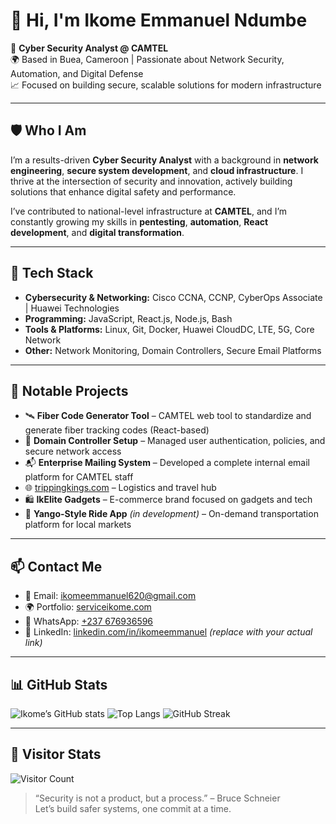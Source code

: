 # 👋 Hi, I'm Ikome Emmanuel Ndumbe

🔐 **Cyber Security Analyst @ CAMTEL**  
🌍 Based in Buea, Cameroon | Passionate about Network Security, Automation, and Digital Defense  
📈 Focused on building secure, scalable solutions for modern infrastructure

---

## 🛡️ Who I Am
I’m a results-driven **Cyber Security Analyst** with a background in **network engineering**, **secure system development**, and **cloud infrastructure**. I thrive at the intersection of security and innovation, actively building solutions that enhance digital safety and performance.

I’ve contributed to national-level infrastructure at **CAMTEL**, and I’m constantly growing my skills in **pentesting**, **automation**, **React development**, and **digital transformation**.

---

## 🔧 Tech Stack
- **Cybersecurity & Networking:** Cisco CCNA, CCNP, CyberOps Associate | Huawei Technologies
- **Programming:** JavaScript, React.js, Node.js, Bash
- **Tools & Platforms:** Linux, Git, Docker, Huawei CloudDC, LTE, 5G, Core Network
- **Other:** Network Monitoring, Domain Controllers, Secure Email Platforms

---

## 🚀 Notable Projects
- 🛰️ **Fiber Code Generator Tool** – CAMTEL web tool to standardize and generate fiber tracking codes (React-based)
- 🧠 **Domain Controller Setup** – Managed user authentication, policies, and secure network access
- 📬 **Enterprise Mailing System** – Developed a complete internal email platform for CAMTEL staff
- 🌐 [trippingkings.com](https://trippingkings.com) – Logistics and travel hub
- 🛍️ **IkElite Gadgets** – E-commerce brand focused on gadgets and tech
- 🚗 **Yango-Style Ride App** *(in development)* – On-demand transportation platform for local markets

---

## 📫 Contact Me
- 📧 Email: [ikomeemmanuel620@gmail.com](mailto:ikomeemmanuel620@gmail.com)  
- 🌍 Portfolio: [serviceikome.com](https://serviceikome.com)  
- 💬 WhatsApp: [+237 676936596](https://wa.me/237676936596)  
- 🔗 LinkedIn: [linkedin.com/in/ikomeemmanuel](#) *(replace with your actual link)*

---

## 📊 GitHub Stats

![Ikome’s GitHub stats](https://github-readme-stats.vercel.app/api?username=ikomeemmaniel&show_icons=true&count_private=true&theme=github_dark)
![Top Langs](https://github-readme-stats.vercel.app/api/top-langs/?username=ikomeemmaniel&layout=compact&theme=github_dark)
![GitHub Streak](https://github-readme-streak-stats.herokuapp.com/?user=ikomeemmaniel&theme=github-dark)

---

## 👀 Visitor Stats

![Visitor Count](https://profile-counter.glitch.me/ikomeemmaniel/count.svg)

> “Security is not a product, but a process.” – Bruce Schneier  
Let’s build safer systems, one commit at a time.


